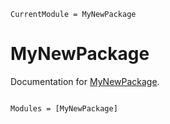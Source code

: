 ```@meta
CurrentModule = MyNewPackage
```

# MyNewPackage

Documentation for [MyNewPackage](https://github.com/gjunqueira-sys/MyNewPackage.jl).

```@index
```

```@autodocs
Modules = [MyNewPackage]
```
